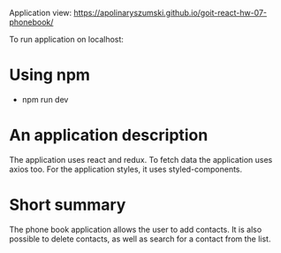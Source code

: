 Application view:
https://apolinaryszumski.github.io/goit-react-hw-07-phonebook/

To run application on localhost:

# Using npm

- npm run dev

# An application description

The application uses react and redux.
To fetch data the application uses axios too.
For the application styles, it uses styled-components.

# Short summary

The phone book application allows the user to add contacts. It is also possible to delete contacts, as well as search for a contact from the list.
